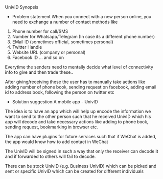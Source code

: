 
UnivID Synopsis

- Problem statement 
When you connect with a new person online, you need to exchange a number of contact methods like 
1. Phone number for call/SMS
2. Number for Whatsapp/Telegram (In case its a different phone number)
3. EMail ID (sometimes official, sometimes personal)
4. Twitter Handle
5. Website URL (company or personal)
6. Facebook ID
... and so on

Everytime the senders need to mentally decide what level of connectivity info to give and then trade these.. 

After giving/receiving these the user has to manually take actions like adding number of phone book, sending request on facebook, adding email id to address book, following the person on twitter etc

- Solution suggestion 
A mobile app - UnivID

The idea is to have an app which will help up encode the information we want to send to the other person such that he received UnivID which his app will decode and take necessary actions like adding to phone book, sending request, bookmarking in browser etc.

The app can have plugins for future services such that if WeChat is added, the app would know how to add contact in WeChat

The UnivID will be signed in such a way that only the receiver can decode it and if forwarded to others will fail to decode.

There can be stock UnivID (e.g. Business UnivID) which can be picked and sent or specific UnivID which can be created for different individuals
